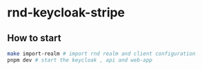 # rnd-keycloak-stripe

## How to start

```bash
make import-realm # import rnd realm and client configuration
pnpm dev # start the keycloak , api and web-app
```
